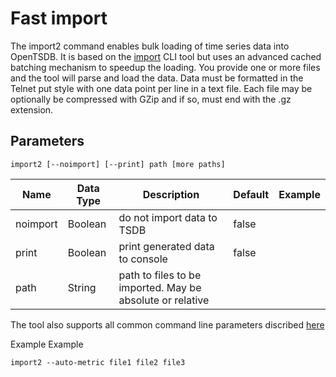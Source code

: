Fast import
===========

The import2 command enables bulk loading of time series data into OpenTSDB. It is based on the [import](http://opentsdb.net/docs/build/html/user_guide/cli/import.html) CLI tool but uses an advanced cached batching mechanism to speedup the loading. You provide one or more files and the tool will parse and load the data. Data must be formatted in the Telnet put style with one data point per line in a text file. Each file may be optionally be compressed with GZip and if so, must end with the .gz extension.

## Parameters

```Shell
import2 [--noimport] [--print] path [more paths]
```


Name      | Data Type      | Description | Default | Example |
----------|----------------|-------------|---------|---------|
noimport  | Boolean        | do not import data to TSDB | false | |
print     | Boolean        | print generated data to console | false | |
path      | String         | path to files to be imported. May be absolute or relative | |

The tool also supports all common command line parameters discribed [here](http://opentsdb.net/docs/build/html/user_guide/cli/index.html#common-parameters)

Example
Example
```Shell
import2 --auto-metric file1 file2 file3
```